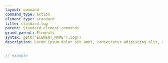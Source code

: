 ```yaml
---
layout: command
command_type: action
element_type: standard
title: standard.log
parent: Standard element commands
grand_parent: Elements
syntax: getX("ELEMENT_NAME").log()
description: Lorem ipsum dolor sit amet, consectetur adipiscing elit, sed do eiusmod tempor incididunt ut labore et dolore magna aliqua. Ut enim ad minim veniam, quis nostrud exercitation ullamco laboris nisi ut aliquip ex ea commodo consequat.
---
```


```javascript
// example
```